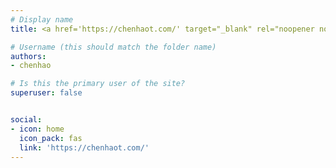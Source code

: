 ```yaml
---
# Display name
title: <a href='https://chenhaot.com/' target="_blank" rel="noopener noreferrer">Chenhao Tan</a>

# Username (this should match the folder name)
authors:
- chenhao

# Is this the primary user of the site?
superuser: false


social:
- icon: home
  icon_pack: fas
  link: 'https://chenhaot.com/'
---
```

